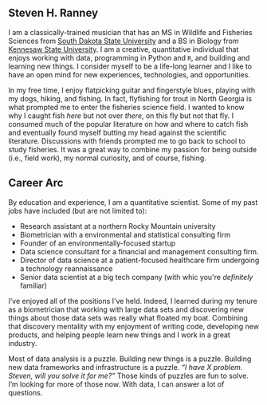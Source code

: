 ## Steven H. Ranney

I am a classically-trained musician that has an MS in Wildlife and Fisheries Sciences from [South Dakota State University](www.sdstate.edu) and a BS in Biology from [Kennesaw State University](www.kennesaw.edu). I am a creative, quantitative individual that enjoys working with data, programming in Python and `R`, and building and learning new things. I consider myself to be a life-long learner and I like to have an open mind for new experiences, technologies, and opportunities.

In my free time, I enjoy flatpicking guitar and fingerstyle blues, playing with my dogs, hiking, and fishing. In fact, flyfishing for trout in North Georgia is what prompted me to enter the fisheries science field. I wanted to know why I caught fish *here* but not over *there*, on this fly but not that fly. I consumed much of the popular literature on how and where to catch fish and eventually found myself butting my head against the scientific literature. Discussions with friends prompted me to go back to school to study fisheries. It was a great way to combine my passion for being outside (i.e., field work), my normal curiosity, and of course, fishing.

## Career Arc

By education and experience, I am a quantitative scientist. Some of my past jobs have included (but are not limited to):

* Research assistant at a northern Rocky Mountain university
* Biometrician with a environmental and statistical consulting firm
* Founder of an environmentally-focused startup 
* Data science consultant for a financial and management consulting firm. 
* Director of data science at a patient-focused healthcare firm undergoing a technology reannaissance 
* Senior data scientist at a big tech company (with whic you're *definitely* familiar)

I’ve enjoyed all of the positions I’ve held. Indeed, I learned during my tenure as a biometrician that working with large data sets and discovering new things about those data sets was really what floated my boat. Combining that discovery mentality with my enjoyment of writing code, developing new products, and helping people learn new things and I work in a great industry.

Most of data analysis is a puzzle. Building new things is a puzzle. Building new data frameworks and infrastructure is a puzzle. *“I have X problem. Steven, will you solve it for me?”* Those kinds of puzzles are fun to solve. I’m looking for more of those now. With data, I can answer a lot of questions.

<!-- ## The FUTURE!

I’m always looking at what’s out there, mostly for positions where I can use my knowledge of R, my statistical and data analysis experience (including machine learning with SVM, RandomForests, NeuralNetworks, etc), my database skills (MSSQL, MySQL), and my ability to explain technical concepts to non-technical people in a business setting. I recognize this may be a challenge; as a trained fisheries scientist, a lot of people can’t see beyond the degree and the fact that I’m trying to do this remotely is even more of a challenge. But let’s face it: absolutely loving where you live is a hard thing to beat and I absolutely adore SW Montana. Besides, with direct flights from my local airport to Seattle, San Francisco, Salt Lake City, Denver, Houston, Minneapolis-St. Paul, Atlanta, and Newark, I can almost be anywhere in the country within two flights. Also, I enjoy travel, meeting new people, and helping others learn. Further, as I am an established, effective remote worker and with my ability to communicate effectively via telephone, email, technical documents, and with my smiling face on video chat, I’m hoping that the perfect job for me is out there.

Feel free to view my technical resume and don’t hesitate to ask any questions. A more general–and lengthy–CV is available as well. -->